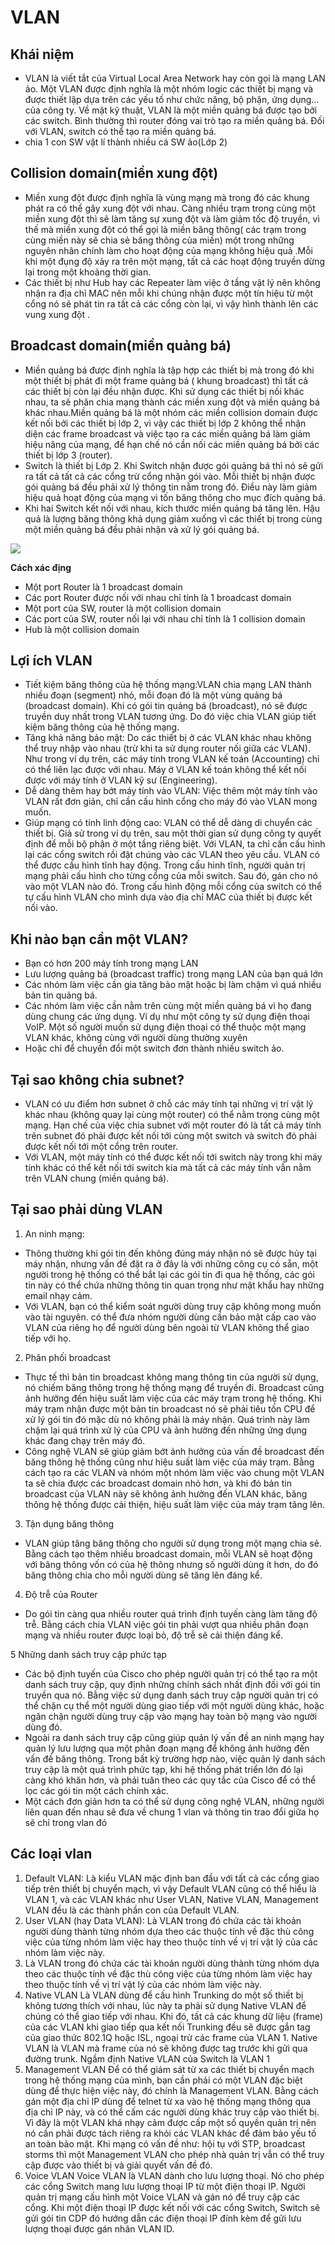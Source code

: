 # VLAN
## Khái niệm 
- VLAN là viết tắt của Virtual Local Area Network hay còn gọi là mạng LAN ảo. Một VLAN được định nghĩa là một nhóm logic các thiết bị mạng và được thiết lập dựa trên các yếu tố như chức năng, bộ phận, ứng dụng… của công ty. Về mặt kỹ thuật, VLAN là một miền quảng bá được tạo bởi các switch. Bình thường thì router đóng vai trò tạo ra miền quảng bá. Đối với VLAN, switch có thể tạo ra miền quảng bá.
- chia 1 con SW vật lí thành nhiều cá SW ảo(Lớp 2)
## Collision domain(miền xung đột)
- Miền xung đột được định nghĩa là vùng mạng mà trong đó các khung phát ra có thể gây xung đột với nhau. Càng nhiều trạm trong cùng một miền xung đột thì sẽ làm tăng sự xung đột và làm giảm tốc độ truyền, vì thế mà miền xung đột có thể gọi là miền băng thông( các trạm trong cùng miền này sẽ chia sẻ băng thông của miền) một trong những nguyên nhân chính làm cho hoạt động của mạng không hiệu quả .Mỗi khi một đụng độ xảy ra trên một mạng, tất cả các hoạt động truyền dừng lại trong một khoảng thời gian.
- Các thiết bị như Hub hay các Repeater làm việc ở tầng vật lý nên không nhận ra địa chỉ MAC nên mỗi khi chúng nhận được một tín hiệu từ một cổng nó sẽ phát tin ra tất cả các cổng còn lại, vì vậy hình thành lên các vung xung đột .
## Broadcast domain(miền quảng bá)
- Miền quảng bá được định nghĩa là tập hợp các thiết bị mà trong đó khi một thiết bị phát đi một frame quảng bá ( khung broadcast) thì tất cả các thiết bị còn lại đều nhận được. Khi sử dụng các thiết bị nối khác nhau, ta sẽ phân chia mạng thành các miền xung đột và miền quảng bá khác nhau.Miền quảng bá là một nhóm các miền collision domain được kết nối bởi các thiết bị lớp 2, vì vậy các thiết bị lớp 2 không thể nhận diện các frame broadcast và việc tạo ra các miền quảng bá làm giảm hiệu năng của mạng, để hạn chế nó cần nối các miền quảng bá bởi các thiết bị lớp 3 (router).
- Switch là thiết bị Lớp 2. Khi Switch nhận được gói quảng bá thì nó sẽ gửi ra tất cả tất cả các cổng trừ cổng nhận gói vào. Mỗi thiết bị nhận được gói quảng bá đều phải xử lý thông tin nằm trong đó. Điều này làm giảm hiệu quả hoạt động của mạng vì tốn băng thông cho mục đích quảng bá.
- Khi hai Switch kết nối với nhau, kích thước miền quảng bá tăng lên. Hậu quả là lượng băng thông khả dụng giảm xuống vì các thiết bị trong cùng một miền quảng bá đều phải nhận và xử lý gói quảng bá.

![](/VMware/image/11.png)

**Cách xác địng**
  - Một port Router là 1 broadcast domain 
  - Các port Router được nối với nhau chỉ tính là 1 broadcast domain 
  - Một port của SW, router là một collision domain
  - Các port của SW, router nối lại với nhau chỉ tính là 1 collision domain 
  - Hub là một collision domain
## Lợi ích VLAN
- Tiết kiệm băng thông của hệ thống mạng:VLAN chia mạng LAN thành nhiều đoạn (segment) nhỏ, mỗi đoạn đó là một vùng quảng bá (broadcast domain). Khi có gói tin quảng bá (broadcast), nó sẽ được truyền duy nhất trong VLAN tương ứng. Do đó việc chia VLAN giúp tiết kiệm băng thông của hệ thống mạng.
- Tăng khả năng bảo mật: Do các thiết bị ở các VLAN khác nhau không thể truy nhập vào nhau (trừ khi ta sử dụng router nối giữa các VLAN). Như trong ví dụ trên, các máy tính trong VLAN kế toán (Accounting) chỉ có thể liên lạc được với nhau. Máy ở VLAN kế toán không thể kết nối được với máy tính ở VLAN kỹ sư (Engineering).
- Dễ dàng thêm hay bớt máy tính vào VLAN: Việc thêm một máy tính vào VLAN rất đơn giản, chỉ cần cấu hình cổng cho máy đó vào VLAN mong muốn.
- Giúp mạng có tính linh động cao: VLAN có thể dễ dàng di chuyển các thiết bị. Giả sử trong ví dụ trên, sau một thời gian sử dụng công ty quyết định để mỗi bộ phận ở một tầng riêng biệt. Với VLAN, ta chỉ cần cấu hình lại các cổng switch rồi đặt chúng vào các VLAN theo yêu cầu. VLAN có thể được cấu hình tĩnh hay động. Trong cấu hình tĩnh, người quản trị mạng phải cấu hình cho từng cổng của mỗi switch. Sau đó, gán cho nó vào một VLAN nào đó. Trong cấu hình động mỗi cổng của switch có thể tự cấu hình VLAN cho mình dựa vào địa chỉ MAC của thiết bị được kết nối vào.

## Khi nào bạn cần một VLAN?
- Bạn có hơn 200 máy tính trong mạng LAN
- Lưu lượng quảng bá (broadcast traffic) trong mạng LAN của bạn quá lớn
- Các nhóm làm việc cần gia tăng bảo mật hoặc bị làm chậm vì quá nhiều bản tin quảng bá.
- Các nhóm làm việc cần nằm trên cùng một miền quảng bá vì họ đang dùng chung các ứng dụng. Ví dụ như một công ty sử dụng điện thoại VoIP. Một số người muốn sử dụng điện thoại có thể thuộc một mạng VLAN khác, không cùng với người dùng thường xuyên
- Hoặc chỉ để chuyển đổi một switch đơn thành nhiều switch ảo.

## Tại sao không chia subnet?
-  VLAN có ưu điểm hơn subnet ở chỗ các máy tính tại những vị trí vật lý khác nhau (không quay lại cùng một router) có thể nằm trong cùng một mạng. Hạn chế của việc chia subnet với một router đó là tất cả máy tính trên subnet đó phải được kết nối tới cùng một switch và switch đó phải được kết nối tới một cổng trên router.
- Với VLAN, một máy tính có thể được kết nối tới switch này trong khi máy tính khác có thể kết nối tới switch kia mà tất cả các máy tính vẫn nằm trên VLAN chung (miền quảng bá).

## Tại sao phải dùng VLAN
1. An ninh mạng:
- Thông thường khi gói tin đến không đúng máy nhận nó sẽ được hủy tại máy nhận, nhưng vấn đề đặt ra ở đây là với những công cụ có sẵn, một người trong hệ thống có thể bắt lại các gói tin đi qua hệ thống, các gói tin này có thể chứa những thông tin quan trọng như mật khẩu hay những email nhạy cảm.
- Với VLAN, bạn có thể kiểm soát người dùng truy cập không mong muốn vào tài nguyên. có thể đưa nhóm người dùng cần bảo mật cấp cao vào VLAN của riêng họ để người dùng bên ngoài từ VLAN không thể giao tiếp với họ.

2. Phân phối broadcast 

- Thực tế thì bản tin broadcast không mang thông tin của người sử dụng, nó chiếm băng thông trong hệ thống mạng để truyền đi. Broadcast cũng ảnh hưởng đến hiệu suất làm việc của các máy trạm trong hệ thống. Khi máy trạm nhận được một bản tin broadcast nó sẽ phải tiêu tốn CPU để xử lý gói tin đó mặc dù nó không phải là máy nhận. Quá trình này làm chậm lại quá trình xử lý của CPU và ảnh hưởng đến những ứng dụng khác đang chạy trên máy đó.
- Công nghệ VLAN sẽ giúp giảm bớt ảnh hưởng của vấn đề broadcast đến băng thông hệ thống cũng như hiệu suất làm việc của máy trạm. Bằng cách tạo ra các VLAN và nhóm một nhóm làm việc vào chung một VLAN ta sẽ chia được các broadcast domain nhỏ hơn, và khi đó bản tin broadcast của VLAN này sẽ không ảnh hưởng đến VLAN khác, băng thông hệ thống được cải thiện, hiệu suất làm việc của máy trạm tăng lên.

3. Tận dụng băng thông

-  VLAN giúp tăng băng thông cho người sử dụng trong một mạng chia sẻ. Bằng cách tạo thêm nhiều broadcast domain, mỗi VLAN sẽ hoạt động với băng thông vốn có của hệ thông nhưng số người dùng ít hơn, do đó băng thông chia cho mỗi người dùng sẽ tăng lên đáng kể.

4. Độ trễ của Router

- Do gói tin càng qua nhiều router quá trình định tuyến càng làm tăng độ trễ. Bằng cách chia VLAN việc gói tin phải vượt qua nhiều phân đoạn mạng và nhiều router được loại bỏ, độ trễ sẽ cải thiện đáng kể.

5 Những danh sách truy cập phức tạp 

- Các bộ định tuyến của Cisco cho phép người quản trị có thể tạo ra một danh sách truy cập, quy định những chính sách nhất định đối với gói tin truyền qua nó. Bằng việc sử dụng danh sách truy cập người quản trị có thể chặn cụ thể một người dùng giao tiếp với một người dùng khác, hoặc ngăn chặn người dùng truy cập vào mạng hay toàn bộ mạng vào người dùng đó.
- Ngoài ra danh sách truy cập cũng giúp quản lý vấn đề an ninh mạng hay quản lý lưu lượng qua một phân đoạn mạng để không ảnh hưởng đến vấn đề băng thông. Trong bất kỳ trường hợp nào, việc quản lý danh sách truy cập là một quá trình phức tạp, khi hệ thống phát triển lớn đó lại càng khó khăn hơn, và phải tuân theo các quy tắc của Cisco để có thể lọc các gói tin một cách chính xác.
- Một cách đơn giản hơn ta có thể sử dụng công nghệ VLAN, những người liên quan đến nhau sẽ đưa về chung 1 vlan và thông tin trao đổi giữa họ sẽ chỉ trong vlan đó

## Các loại vlan
1. Default VLAN: Là kiểu VLAN mặc định ban đầu với tất cả các cổng giao tiếp trên thiết bị chuyển mạch, vì vậy Default VLAN cũng có thể hiểu là VLAN 1, và các VLAN khác như User VLAN, Native VLAN, Management VLAN đều là các thành phần con của Default VLAN.
2. User VLAN (hay Data VLAN): Là VLAN trong đó chứa các tài khoản người dùng thành từng nhóm dựa theo các thuộc tính về đặc thù công việc của từng nhóm làm việc hay theo thuộc tính về vị trí vật lý của các nhóm làm việc này.
3. Là VLAN trong đó chứa các tài khoản người dùng thành từng nhóm dựa theo các thuộc tính về đặc thù công việc của từng nhóm làm việc hay theo thuộc tính về vị trí vật lý của các nhóm làm việc này.
4. Native VLAN Là VLAN dùng để cấu hình Trunking do một số thiết bị không tương thích với nhau, lúc này ta phải sử dụng Native VLAN để chúng có thể giao tiếp với nhau. Khi đó, tất cả các khung dữ liệu (frame) của các VLAN khi giao tiếp qua kết nối Trunking đều sẽ được gắn tag của giao thức 802.1Q hoặc ISL, ngoại trừ các frame của VLAN 1. Native VLAN là VLAN mà frame của nó sẽ không được tag trước khi gửi qua đường trunk. Ngầm định Native VLAN của Switch là VLAN 1
5. Management VLAN Để có thể giám sát từ xa các thiết bị chuyển mạch trong hệ thống mạng của mình, bạn cần phải có một VLAN đặc biệt dùng để thực hiện việc này, đó chính là Management VLAN. Bằng cách gán một địa chỉ IP dùng để telnet từ xa vào hệ thống mạng thông qua địa chỉ IP này, và có thể cấm các người dùng khác truy cập vào thiết bị. Vì đây là một VLAN khá nhạy cảm được cấp một số quyền quản trị nên nó cần phải được tách riêng ra khỏi các VLAN khác để đảm bảo yếu tố an toàn bảo mật. Khi mạng có vấn đề như: hội tụ với STP, broadcast storms thì một Management VLAN cho phép nhà quản trị vẫn có thể truy cập được vào thiết bị và giải quyết vấn đề đó.
6. Voice VLAN Voice VLAN là VLAN dành cho lưu lượng thoại. Nó cho phép các cổng Switch mang lưu lượng thoại IP từ một điện thoại IP. Người quản trị mạng cấu hình một Voice VLAN và gán nó để truy cập các cổng. Khi một điện thoại IP được kết nối với các cổng Switch, Switch sẽ gửi gói tin CDP đó hướng dẫn các điện thoại IP đính kèm để gửi lưu lượng thoại được gán nhãn VLAN ID.
